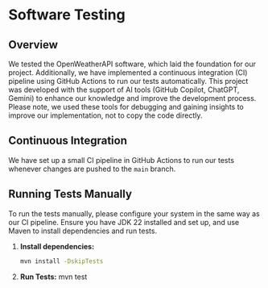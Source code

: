 # Software Testing

## Overview
We tested the OpenWeatherAPI software, which laid the foundation for our project. Additionally, we have implemented a continuous integration (CI) pipeline using GitHub Actions to run our tests automatically.
This project was developed with the support of AI tools (GitHub Copilot, ChatGPT, Gemini) to enhance our knowledge and improve the development process. Please note, we used these tools for debugging and gaining insights to improve our implementation, not to copy the code directly.


## Continuous Integration
We have set up a small CI pipeline in GitHub Actions to run our tests whenever changes are pushed to the `main` branch.

## Running Tests Manually
To run the tests manually, please configure your system in the same way as our CI pipeline. Ensure you have JDK 22 installed and set up, and use Maven to install dependencies and run tests.

1. **Install dependencies:**
   ```sh
   mvn install -DskipTests

2. **Run Tests:**
    mvn test
